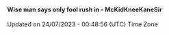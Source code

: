 #### Wise man says only fool rush in - McKidKneeKaneSir
Updated on 24/07/2023 - 00:48:56 (UTC) Time Zone
